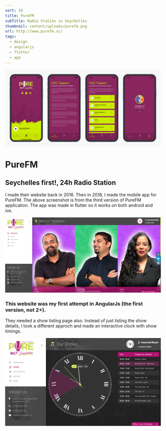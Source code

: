 ```yaml
---
sort: 34
title: PureFM
subTitle: Radio Station in Seychelles
thumbnail: content/uploads/purefm.png
url: http://www.purefm.sc/
tags:
  - design
  - angularjs
  - flutter
  - app
---
```


![PureFM Home](content/uploads/purefm-app-screens.png)

# PureFM
## Seychelles first!, 24h Radio Station

I made their website back in 2016. Then in 2018, I made the mobile app for PureFM. The above screenshot is from the third version of PureFM application. The app was made in flutter so it works on both android and ios.

![PureFM Home](content/uploads/purefm-home.png)

### This website was my first attempt in AngularJs (the first version, not 2+).

They needed a show listing page also. Instead of just listing the show details, I took a different approch and made an interactive clock with show timings.

![Shows Clock](content/uploads/purefm-show-clock.png)
